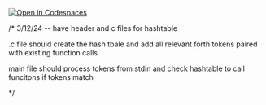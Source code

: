 [![Open in Codespaces](https://classroom.github.com/assets/launch-codespace-7f7980b617ed060a017424585567c406b6ee15c891e84e1186181d67ecf80aa0.svg)](https://classroom.github.com/open-in-codespaces?assignment_repo_id=13584757)

/* 3/12/24 
-- have header and c files for hashtable 

.c file should create the hash tbale and add all relevant forth tokens paired with existing function calls 

main file should process tokens from stdin and check hashtable to call funcitons if tokens match 

*/

